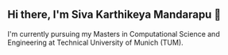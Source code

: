 ## Hi there, I'm Siva Karthikeya Mandarapu 👋

I'm currently pursuing my Masters in Computational Science and Engineering at Technical University of Munich (TUM).
<!--
**karthikeya-ms/karthikeya-ms** is a ✨ _special_ ✨ repository because its `README.md` (this file) appears on your GitHub profile.



Here are some ideas to get you started:

- 🔭 I’m currently working on ...
- 🌱 I’m currently learning ... 
- 👯 I’m looking to collaborate on ...
- 🤔 I’m looking for help with ...
- 💬 Ask me about ...
- 📫 How to reach me: ...
- 😄 Pronouns: ...
- ⚡ Fun fact: ...
-->
